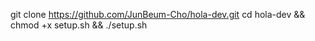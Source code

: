 git clone https://github.com/JunBeum-Cho/hola-dev.git
cd hola-dev && chmod +x setup.sh && ./setup.sh
